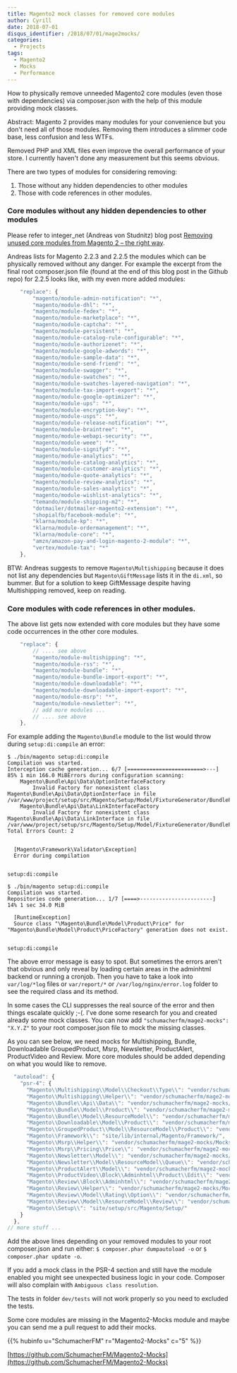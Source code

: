 ```yaml
---
title: Magento2 mock classes for removed core modules
author: Cyrill
date: 2018-07-01
disqus_identifier: /2018/07/01/mage2mocks/
categories:
  - Projects
tags:
  - Magento2
  - Mocks
  - Performance
---
```


How to physically remove unneeded Magento2 core modules (even those with
dependencies) via composer.json with the help of this module providing mock
classes.

<!--more-->

Abstract: Magento 2 provides many modules for your convenience but you don't
need all of those modules. Removing them introduces a slimmer code base, less
confusion and less WTFs.

Removed PHP and XML files even improve the overall performance of your store. I
currently haven't done any measurement but this seems obvious.

There are two types of modules for considering removing:

1. Those without any hidden dependencies to other modules
2. Those with code references in other modules.

### Core modules without any hidden dependencies to other modules

Please refer to integer_net (Andreas von Studnitz) blog post <a
href="https://www.integer-net.com/removing-unused-core-modules-from-magento-2-the-right-way"
target="_blank">Removing unused core modules from Magento 2 – the right way</a>.

Andreas lists for Magento 2.2.3 and 2.2.5 the modules which can be physically
removed without any danger. For example the excerpt from the final root
composer.json file (found at the end of this blog post in the Github repo) for
2.2.5 looks like, with my even more added modules:

```javascript
    "replace": {
        "magento/module-admin-notification": "*",
        "magento/module-dhl": "*",
        "magento/module-fedex": "*",
        "magento/module-marketplace": "*",
        "magento/module-captcha": "*",
        "magento/module-persistent": "*",
        "magento/module-catalog-rule-configurable": "*",
        "magento/module-authorizenet": "*",
        "magento/module-google-adwords": "*",
        "magento/module-sample-data": "*",
        "magento/module-send-friend": "*",
        "magento/module-swagger": "*",
        "magento/module-swatches": "*",
        "magento/module-swatches-layered-navigation": "*",
        "magento/module-tax-import-export": "*",
        "magento/module-google-optimizer": "*",
        "magento/module-ups": "*",
        "magento/module-encryption-key": "*",
        "magento/module-usps": "*",
        "magento/module-release-notification": "*",
        "magento/module-braintree": "*",
        "magento/module-webapi-security": "*",
        "magento/module-weee": "*",
        "magento/module-signifyd": "*",
        "magento/module-analytics": "*",
        "magento/module-catalog-analytics": "*",
        "magento/module-customer-analytics": "*",
        "magento/module-quote-analytics": "*",
        "magento/module-review-analytics": "*",
        "magento/module-sales-analytics": "*",
        "magento/module-wishlist-analytics": "*",
        "temando/module-shipping-m2": "*",
        "dotmailer/dotmailer-magento2-extension": "*",
        "shopialfb/facebook-module": "*",
        "klarna/module-kp": "*",
        "klarna/module-ordermanagement": "*",
        "klarna/module-core": "*",
        "amzn/amazon-pay-and-login-magento-2-module": "*",
        "vertex/module-tax": "*"
    },
```

BTW: Andreas suggests to remove `Magento\Multishipping` because it does not list
any dependencies but `Magento\GiftMessage` lists it in the `di.xml`, so bummer.
But for a solution to keep GiftMessage despite having Multishipping removed,
keep on reading.

### Core modules with code references in other modules.

The above list gets now extended with core modules but they have some code
occurrences in the other core modules.


```javascript
    "replace": {
        // .... see above
        "magento/module-multishipping": "*",
        "magento/module-rss": "*",
        "magento/module-bundle": "*",
        "magento/module-bundle-import-export": "*",
        "magento/module-downloadable": "*",
        "magento/module-downloadable-import-export": "*",
        "magento/module-msrp": "*",
        "magento/module-newsletter": "*",
        // add more modules ...
        // .... see above
    },
```

For example adding the `Magento\Bundle` module to the list would throw during
`setup:di:compile` an error:

```text
$ ./bin/magento setup:di:compile
Compilation was started.
Interception cache generation... 6/7 [========================>---]  85% 1 min 166.0 MiBErrors during configuration scanning:
	Magento\Bundle\Api\Data\OptionInterfaceFactory
		Invalid Factory for nonexistent class Magento\Bundle\Api\Data\OptionInterface in file /var/www/project/setup/src/Magento/Setup/Model/FixtureGenerator/BundleProductTemplateGenerator.php
	Magento\Bundle\Api\Data\LinkInterfaceFactory
		Invalid Factory for nonexistent class Magento\Bundle\Api\Data\LinkInterface in file /var/www/project/setup/src/Magento/Setup/Model/FixtureGenerator/BundleProductTemplateGenerator.php
Total Errors Count: 2


  [Magento\Framework\Validator\Exception]
  Error during compilation


setup:di:compile
```

```text
$ ./bin/magento setup:di:compile
Compilation was started.
Repositories code generation... 1/7 [====>-----------------------]  14% 1 sec 34.0 MiB

  [RuntimeException]
  Source class "\Magento\Bundle\Model\Product\Price" for "Magento\Bundle\Model\Product\PriceFactory" generation does not exist.


setup:di:compile
```

The above error message is easy to spot. But sometimes the errors aren't that
obvious and only reveal by loading certain areas in the adminhtml backend or
running a cronjob. Then you have to take a look into `var/log/*log` files or
`var/report/*` or `/var/log/nginx/error.log` folder to see the required class and its method.

In some cases the CLI suppresses the real source of the error and then things
escalate quickly ;-(. I've done some research for you and created already some
mock classes. You can now add `"schumacherfm/mage2-mocks": "X.Y.Z"` to your root
composer.json file to mock the missing classes.

As you can see below, we need mocks for Multishipping, Bundle, Downloadable
GroupedProduct, Msrp, Newsletter, ProductAlert, ProductVideo and Review. More
core modules should be added depending on what you would like to remove.

```javascript
  "autoload": {
    "psr-4": {
      "Magento\\Multishipping\\Model\\Checkout\\Type\\": "vendor/schumacherfm/mage2-mocks/Mocks/Multishipping/Model/Checkout/Type",
      "Magento\\Multishipping\\Helper\\": "vendor/schumacherfm/mage2-mocks/Mocks/Multishipping/Model/Checkout/Type",
      "Magento\\Bundle\\Api\\Data\\": "vendor/schumacherfm/mage2-mocks/Mocks/Bundle/Api/Data",
      "Magento\\Bundle\\Model\\Product\\": "vendor/schumacherfm/mage2-mocks/Mocks/Bundle/Model/Product",
      "Magento\\Bundle\\Model\\ResourceModel\\": "vendor/schumacherfm/mage2-mocks/Mocks/Bundle/Model/ResourceModel",
      "Magento\\Downloadable\\Model\\Product\\": "vendor/schumacherfm/mage2-mocks/Mocks/Downloadable/Model/Product",
      "Magento\\GroupedProduct\\Model\\ResourceModel\\Product\\": "vendor/schumacherfm/mage2-mocks/Mocks/GroupedProduct/Model/ResourceModel/Product",
      "Magento\\Framework\\": "site/lib/internal/Magento/Framework/",
      "Magento\\Msrp\\Helper\\": "vendor/schumacherfm/mage2-mocks/Mocks/Msrp/Helper",
      "Magento\\Msrp\\Pricing\\Price\\": "vendor/schumacherfm/mage2-mocks/Mocks/Msrp/Pricing/Price",
      "Magento\\Newsletter\\Model\\": "vendor/schumacherfm/mage2-mocks/Mocks/Newsletter/Model",
      "Magento\\Newsletter\\Model\\ResourceModel\\Queue\\": "vendor/schumacherfm/mage2-mocks/Mocks/Newsletter/Model/ResourceModel/Queue",
      "Magento\\ProductAlert\\Model\\": "vendor/schumacherfm/mage2-mocks/Mocks/ProductAlert/Model",
      "Magento\\ProductVideo\\Block\\Adminhtml\\Product\\Edit\\": "vendor/schumacherfm/mage2-mocks/Mocks/ProductVideo/Block/Adminhtml/Product/Edit",
      "Magento\\Review\\Block\\Adminhtml\\": "vendor/schumacherfm/mage2-mocks/Mocks/Review/Block/Adminhtml",
      "Magento\\Review\\Helper\\": "vendor/schumacherfm/mage2-mocks/Mocks/Review/Helper",
      "Magento\\Review\\Model\\Rating\\Option\\": "vendor/schumacherfm/mage2-mocks/Mocks/Review/Model/Rating/Option",
      "Magento\\Review\\Model\\ResourceModel\\Review\\": "vendor/schumacherfm/mage2-mocks/Mocks/Review/Model/ResourceModel/Review",
      "Magento\\Setup\\": "site/setup/src/Magento/Setup/"
    }
  },
// more stuff ...
```

Add the above lines depending on your removed modules to your root composer.json
and run either: `$ composer.phar dumpautoload -o` or  `$ composer.phar update -o`.

If you add a mock class in the PSR-4 section and still have the module enabled
you might see unexpected business logic in your code. Composer will also
complain with `Ambiguous class resolution`.

The tests in folder `dev/tests` will not work properly so you need to excluded
the tests.

Some core modules are missing in the Magento2-Mocks module and maybe you can
send me a pull request to add their mocks.

{{% hubinfo u="SchumacherFM" r="Magento2-Mocks" c="5" %}}

[https://github.com/SchumacherFM/Magento2-Mocks](https://github.com/SchumacherFM/Magento2-Mocks)
